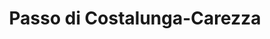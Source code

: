 ---
name: Carezza
title: Passo di Costalunga-Carezza
region: Trentino-Alto Adige
country: Italy
group: Val di Fassa
---